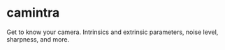 # camintra
Get to know your camera. Intrinsics and extrinsic parameters, noise level, sharpness, and more.
